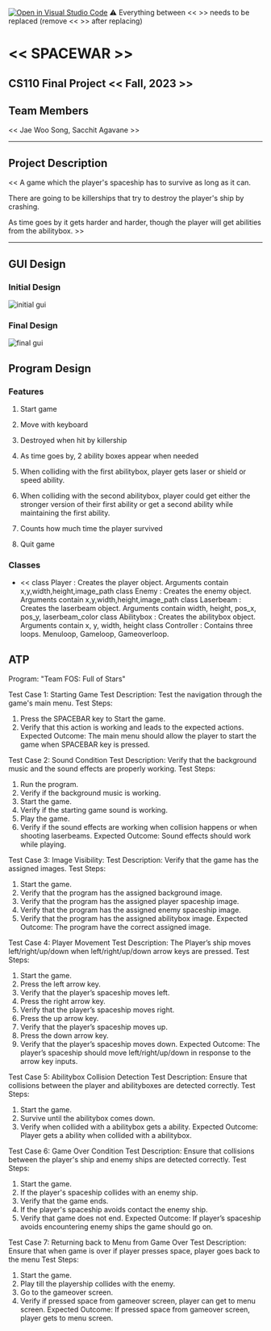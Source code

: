 [![Open in Visual Studio Code](https://classroom.github.com/assets/open-in-vscode-718a45dd9cf7e7f842a935f5ebbe5719a5e09af4491e668f4dbf3b35d5cca122.svg)](https://classroom.github.com/online_ide?assignment_repo_id=12803313&assignment_repo_type=AssignmentRepo)
:warning: Everything between << >> needs to be replaced (remove << >> after replacing)

# << SPACEWAR >>
## CS110 Final Project  << Fall, 2023 >>

## Team Members

<< Jae Woo Song, Sacchit Agavane >>

***

## Project Description

<< A game which the player's spaceship has to survive as long as it can.

There are going to be killerships that try to destroy the player's ship by crashing.

As time goes by it gets harder and harder, though the player will get abilities from the abilitybox. >>

***    

## GUI Design

### Initial Design

![initial gui](assets/gui.jpg)

### Final Design

![final gui](assets/finalgui.png)

## Program Design

### Features

1. Start game

2. Move with keyboard

3. Destroyed when hit by killership

4. As time goes by, 2 ability boxes appear when needed

5. When colliding with the first abilitybox, player gets laser or shield or speed ability.

6. When colliding with the second abilitybox, player could get either the stronger version of their 
   first ability or get a second ability while maintaining the first ability.

7. Counts how much time the player survived

8. Quit game

### Classes

- << 
class Player : Creates the player object. Arguments contain x,y,width,height,image_path
class Enemy : Creates the enemy object. Arguments contain x,y,width,height,image_path
class Laserbeam : Creates the laserbeam object. Arguments contain width, height, pos_x, pos_y, laserbeam_color
class Abilitybox : Creates the abilitybox object. Arguments contain x, y, width, height
class Controller : Contains three loops. Menuloop, Gameloop, Gameoverloop. 
     >>

## ATP
Program: "Team FOS: Full of Stars" 

Test Case 1: Starting Game
Test Description: Test the navigation through the game's main menu.
Test Steps:
1.	Press the SPACEBAR key to Start the game.
2.	Verify that this action is working and leads to the expected actions.
Expected Outcome: The main menu should allow the player to start the game when SPACEBAR key is pressed.

Test Case 2: Sound Condition
Test Description: Verify that the background music and the sound effects are properly working.
Test Steps:
1.	Run the program.
2.	Verify if the background music is working.
3.	Start the game.
4.  Verify if the starting game sound is working.
5.  Play the game.
6.  Verify if the sound effects are working when collision happens or when shooting laserbeams.
Expected Outcome: Sound effects should work while playing.

Test Case 3: Image Visibility:
Test Description: Verify that the game has the assigned images.
Test Steps:
1.	Start the game.
2.	Verify that the program has the assigned background image.
3.	Verify that the program has the assigned player spaceship image.
4.	Verify that the program has the assigned enemy spaceship image.
5.  Verify that the program has the assigned abilitybox image.
Expected Outcome: The program have the correct assigned image.

Test Case 4: Player Movement
Test Description: The Player’s ship moves left/right/up/down when left/right/up/down arrow keys are pressed.
Test Steps:
1.	Start the game.
2.	Press the left arrow key.
3.	Verify that the player’s spaceship moves left.
4.	Press the right arrow key.
5.	Verify that the player’s spaceship moves right.
6.	Press the up arrow key.
7.	Verify that the player’s spaceship moves up.
8.	Press the down arrow key.
9.	Verify that the player’s spaceship moves down.
Expected Outcome: The player’s spaceship should move left/right/up/down in response to the arrow key inputs.

Test Case 5: Abilitybox Collision Detection
Test Description: Ensure that collisions between the player and abilityboxes are detected correctly.
Test Steps:
1.	Start the game.
2.	Survive until the abilitybox comes down.
3.	Verify when collided with a abilitybox gets a ability.
Expected Outcome: Player gets a ability when collided with a abilitybox.

Test Case 6: Game Over Condition
Test Description: Ensure that collisions between the player's ship and enemy ships are detected correctly.
Test Steps:
1.	Start the game.
2.	If the player's spaceship collides with an enemy ship.
3.	Verify that the game ends.
4.	If the player's spaceship avoids contact the enemy ship.
5.	Verify that game does not end.
Expected Outcome: If player’s spaceship avoids encountering enemy ships the game should go on.

Test Case 7: Returning back to Menu from Game Over
Test Description: Ensure that when game is over if player presses space, player goes back to the menu
Test Steps:
1.	Start the game.
2.	Play till the playership collides with the enemy.
3.	Go to the gameover screen.
4.	Verify if pressed space from gameover screen, player can get to menu screen.
Expected Outcome: If pressed space from gameover screen, player gets to menu screen.




